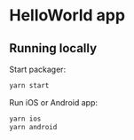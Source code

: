 # HelloWorld app

## Running locally

Start packager:

```sh
yarn start
```

Run iOS or Android app:

```sh
yarn ios
yarn android
```
